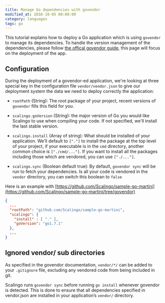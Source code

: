 ```yaml
---
title: Manage Go dependencies with govendor
modified_at: 2016-10-05 00:00:00
category: languages
tags: go
---
```


This tutorial explains how to deploy a Go application which is using `govendor`
to manage its dependencies.  To handle the version management of the
dependencies, please follow [the offical govendor
guide](https://github.com/kardianos/govendor), this page will focus on the
deployment of the app.

## Configuration

During the deployment of a govendor-ed application, we're looking at three special
key in the configuration file `vendor/vendor.json` to give our deployment system the
data we need to deploy correctly the application:

* `rootPath` (String): The root package of your project, recent versions of
  `govendor` fills this field for you.

* `scalingo.goVersion` (String): the major version of Go you would
  like Scalingo to use when compiling your code. If not specified, we'll install
  the last stable version.

* `scalingo.install` (Array of string): What should be installed of your
  application. We'll default to `["."]` to install the package at the top level
  of your project, if your executable is in the `cmd` directory, another
  common choice is `["./cmd/..."]`. If you want to install all the packages including
  those which are vendored, you can use `["./..."]`.

* `scalingo.sync` (Boolean default true): By default, `govendor sync` will be run to
  fetch your dependencies. Is all your code is vendored in the `vendor` directory, you
  can switch this boolean to `false`

Here is an example with [https://github.com/Scalingo/sample-go-martini](https://github.com/Scalingo/sample-go-martini/tree/govendor)

```json
{
  ...
  "rootPath": "github.com/Scalingo/sample-go-martini",
  "scalingo": {
    "install" : [ "." ],
    "goVersion": "go1.7.1"
  },
  ...
}
```

## Ignored vendor/ sub directories

As specified in the govendor documentation, `vendor/*/` can be added to your `.gitignore`
file, excluding any vendored code from being included in git.

Scalingo runs `govendor sync` before running `go install` whenever govendor is
detected. This is done to ensure that all dependencies specified in vendor.json
are installed in your application’s `vendor/` directory.
